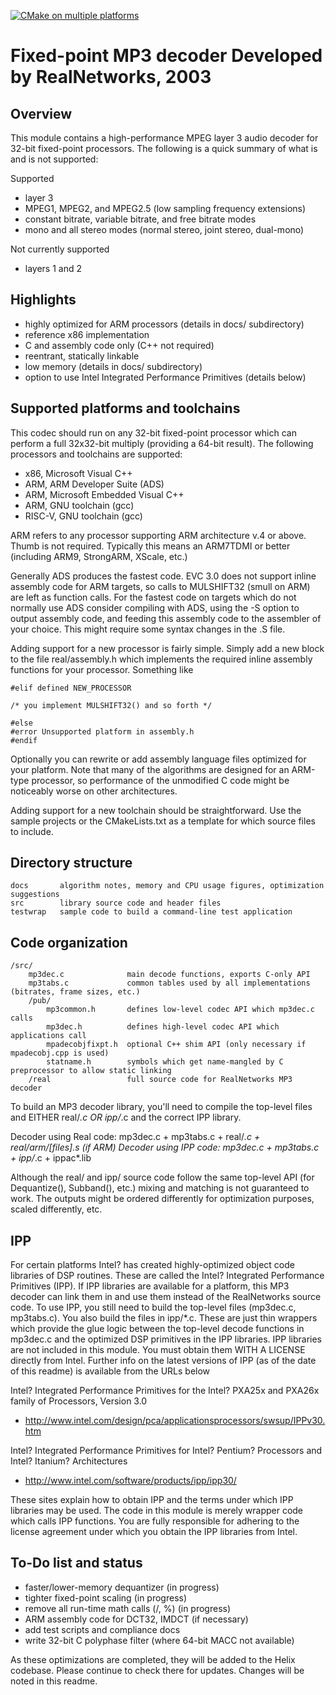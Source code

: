 
[![CMake on multiple platforms](https://github.com/chmorgan/libhelix-mp3/actions/workflows/cmake-multi-platform.yml/badge.svg)](https://github.com/chmorgan/libhelix-mp3/actions/workflows/cmake-multi-platform.yml)

Fixed-point MP3 decoder
Developed by RealNetworks, 2003
===============================

Overview
--------
This module contains a high-performance MPEG layer 3 audio decoder for 32-bit fixed-point 
processors. The following is a quick summary of what is and is not supported:

Supported
 - layer 3
 - MPEG1, MPEG2, and MPEG2.5 (low sampling frequency extensions)
 - constant bitrate, variable bitrate, and free bitrate modes
 - mono and all stereo modes (normal stereo, joint stereo, dual-mono)

Not currently supported
 - layers 1 and 2

Highlights
----------
 - highly optimized for ARM processors (details in docs/ subdirectory)
 - reference x86 implementation
 - C and assembly code only (C++ not required)
 - reentrant, statically linkable
 - low memory (details in docs/ subdirectory)
 - option to use Intel Integrated Performance Primitives (details below)

Supported platforms and toolchains
----------------------------------
This codec should run on any 32-bit fixed-point processor which can perform a full 32x32-bit 
multiply (providing a 64-bit result). The following processors and toolchains are supported:
 - x86, Microsoft Visual C++
 - ARM, ARM Developer Suite (ADS)
 - ARM, Microsoft Embedded Visual C++
 - ARM, GNU toolchain (gcc)
 - RISC-V, GNU toolchain (gcc)

ARM refers to any processor supporting ARM architecture v.4 or above. Thumb is not required.
Typically this means an ARM7TDMI or better (including ARM9, StrongARM, XScale, etc.)

Generally ADS produces the fastest code. EVC 3.0 does not support inline assembly code for
ARM targets, so calls to MULSHIFT32 (smull on ARM) are left as function calls. For the
fastest code on targets which do not normally use ADS consider compiling with ADS, 
using the -S option to output assembly code, and feeding this assembly code to the assembler 
of your choice. This might require some syntax changes in the .S file.

Adding support for a new processor is fairly simple. Simply add a new block to the file 
real/assembly.h which implements the required inline assembly functions for your processor. 
Something like

```
#elif defined NEW_PROCESSOR

/* you implement MULSHIFT32() and so forth */

#else
#error Unsupported platform in assembly.h
#endif
```

Optionally you can rewrite or add assembly language files optimized for your platform. Note 
that many of the algorithms are designed for an ARM-type processor, so performance of the
unmodified C code might be noticeably worse on other architectures. 

Adding support for a new toolchain should be straightforward. Use the sample projects or the
CMakeLists.txt as a template for which source files to include.

Directory structure
-------------------
    docs       algorithm notes, memory and CPU usage figures, optimization suggestions
    src        library source code and header files
    testwrap   sample code to build a command-line test application

Code organization
-----------------
    /src/
        mp3dec.c              main decode functions, exports C-only API
        mp3tabs.c             common tables used by all implementations (bitrates, frame sizes, etc.)
        /pub/
            mp3common.h       defines low-level codec API which mp3dec.c calls
            mp3dec.h          defines high-level codec API which applications call
            mpadecobjfixpt.h  optional C++ shim API (only necessary if mpadecobj.cpp is used)
            statname.h        symbols which get name-mangled by C preprocessor to allow static linking
        /real                 full source code for RealNetworks MP3 decoder

To build an MP3 decoder library, you'll need to compile the top-level files and EITHER
real/*.c OR ipp/*.c and the correct IPP library.

Decoder using Real code: mp3dec.c + mp3tabs.c + real/*.c + real/arm/[files].s (if ARM)
Decoder using IPP code:  mp3dec.c + mp3tabs.c + ipp/*.c + ippac*.lib

Although the real/ and ipp/ source code follow the same top-level API (for Dequantize(),
Subband(), etc.) mixing and matching is not guaranteed to work. The outputs might
be ordered differently for optimization purposes, scaled differently, etc.

IPP 
--- 
For certain platforms Intel? has created highly-optimized object code libraries of DSP 
routines. These are called the Intel? Integrated Performance Primitives (IPP). If IPP 
libraries are available for a platform, this MP3 decoder can link them in and use them 
instead of the RealNetworks source code. To use IPP, you still need to build the top-level 
files (mp3dec.c, mp3tabs.c). You also build the files in ipp/*.c. These are just thin 
wrappers which provide the glue logic between the top-level decode functions in 
mp3dec.c and the optimized DSP primitives in the IPP libraries. IPP libraries are not 
included in this module. You must obtain them WITH A LICENSE directly from Intel. 
Further info on the latest versions of IPP (as of the date of this readme) is available 
from the URLs below

Intel? Integrated Performance Primitives for the 
Intel? PXA25x and PXA26x family of Processors, Version 3.0 
* http://www.intel.com/design/pca/applicationsprocessors/swsup/IPPv30.htm

Intel? Integrated Performance Primitives for 
Intel? Pentium? Processors and Intel? Itanium? Architectures 
* http://www.intel.com/software/products/ipp/ipp30/

These sites explain how to obtain IPP and the terms under which IPP libraries may be used.
The code in this module is merely wrapper code which calls IPP functions. You are fully 
responsible for adhering to the license agreement under which you obtain the IPP 
libraries from Intel.

To-Do list and status
---------------------
* faster/lower-memory dequantizer        (in progress)
* tighter fixed-point scaling            (in progress)
* remove all run-time math calls (/, %)  (in progress)
* ARM assembly code for DCT32, IMDCT     (if necessary)
* add test scripts and compliance docs
* write 32-bit C polyphase filter
  (where 64-bit MACC not available)

As these optimizations are completed, they will be added to the Helix codebase. Please 
continue to check there for updates. Changes will be noted in this readme. 
